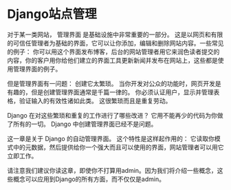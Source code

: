 # Django站点管理

对于某一类网站， 管理界面 是基础设施中非常重要的一部分。 这是以网页和有限的可信任管理者为基础的界面，它可以让你添加，编辑和删除网站内容。一些常见的例子： 你可以用这个界面发布博客，后台的网站管理者用它来润色读者提交的内容，你的客户用你给他们建立的界面工具更新新闻并发布在网站上，这些都是使用管理界面的例子。

但是管理界面有一问题： 创建它太繁琐。 当你开发对公众的功能时，网页开发是有趣的，但是创建管理界面通常是千篇一律的。 你必须认证用户，显示并管理表格，验证输入的有效性诸如此类。 这很繁琐而且是重复劳动。

Django 在对这些繁琐和重复的工作进行了哪些改进？ 它用不能再少的代码为你做了所有的一切。 Django 中创建管理界面已经不是问题。 

这一章是关于 Django 的自动管理界面。 这个特性是这样起作用的： 它读取你模式中的元数据，然后提供给你一个强大而且可以使用的界面，网站管理者可以用它立即工作。

请注意我们建议你读这章，即使你不打算用admin。因为我们将介绍一些概念，这些概念可以应用到Django的所有方面，而不仅仅是admin。
